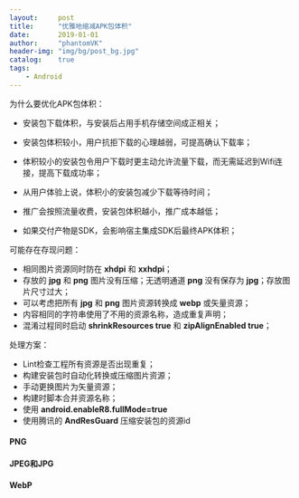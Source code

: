 ```yaml
---
layout:     post
title:      "优雅地缩减APK包体积"
date:       2019-01-01
author:     "phantomVK"
header-img: "img/bg/post_bg.jpg"
catalog:    true
tags:
    - Android
---
```


为什么要优化APK包体积：

- 安装包下载体积，与安装后占用手机存储空间成正相关；

- 安装包体积较小，用户抗拒下载的心理越弱，可提高确认下载率；

- 体积较小的安装包令用户下载时更主动允许流量下载，而无需延迟到Wifi连接，提高下载成功率；

- 从用户体验上说，体积小的安装包减少下载等待时间；

- 推广会按照流量收费，安装包体积越小，推广成本越低；

- 如果交付产物是SDK，会影响宿主集成SDK后最终APK体积；

可能存在存现问题：

- 相同图片资源同时防在 __xhdpi__ 和 __xxhdpi__；
- 存放的 __jpg__ 和 __png__ 图片没有压缩；无透明通道 __png__ 没有保存为 __jpg__；存放图片尺寸过大；
- 可以考虑把所有 __jpg__ 和 __png__ 图片资源转换成 __webp__ 或矢量资源；
- 内容相同的字符串使用了不用的资源名称，造成重复声明；
- 混淆过程同时启动  __shrinkResources true__ 和 __zipAlignEnabled true__；

处理方案：

- Lint检查工程所有资源是否出现重复；
- 构建安装包时自动化转换或压缩图片资源；
- 手动更换图片为矢量资源；
- 构建时脚本合并资源名称；
- 使用 __android.enableR8.fullMode=true__
- 使用腾讯的 __AndResGuard__ 压缩安装包的资源id

#### PNG

#### JPEG和JPG

#### WebP



